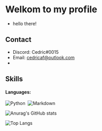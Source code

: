

# Welkom to my profile
* hello there!

## Contact
* Discord: Cedric#0015
* Email: cedricaf@outlook.com
* 


## Skills


#### Languages:

![Python](https://img.shields.io/badge/Python-3776AB?style=for-the-badge&logo=python&logoColor=white)&nbsp;
![Markdown](https://img.shields.io/badge/markdown-%23000000.svg?style=for-the-badge&logo=markdown&logoColor=white)

![Anurag's GitHub stats](https://github-readme-stats.vercel.app/api?username=cedrickiraly&show_icons=true&theme=dark)

![Top Langs](https://github-readme-stats.vercel.app/api/top-langs/?username=cedrickiraly&show_icons=true&theme=dark)
